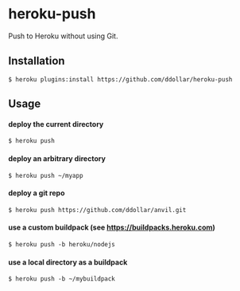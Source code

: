 # heroku-push

Push to Heroku without using Git.

## Installation

    $ heroku plugins:install https://github.com/ddollar/heroku-push

## Usage

#### deploy the current directory

    $ heroku push

#### deploy an arbitrary directory

    $ heroku push ~/myapp

#### deploy a git repo

    $ heroku push https://github.com/ddollar/anvil.git

#### use a custom buildpack (see https://buildpacks.heroku.com)

    $ heroku push -b heroku/nodejs

#### use a local directory as a buildpack

    $ heroku push -b ~/mybuildpack
